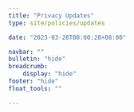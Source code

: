 ```yaml
---
title: "Privacy Updates"
type: site/policies/updates

date: "2023-03-28T00:00:28+08:00"

navbar: ""
bulletin: "hide"
breadcrumb:
    display: "hide"
footer: "hide"
float_tools: ""

---
```

